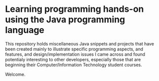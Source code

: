 Learning programming hands-on using the Java programming language
===============

This repository holds miscellaneous Java snippets and projects that have been created mainly to illustrate
specific programming aspects, and features, and design/implementation issues I came across and found
potentialy interesting to other developers, especially those that are beginning their Computer/Information
Technology student courses.

Welcome.
